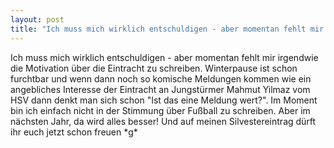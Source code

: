 ```yaml
---
layout: post
title: "Ich muss mich wirklich entschuldigen - aber momentan fehlt mir irgendwie die Motivation über die Eintracht zu schreiben."
---
```


Ich muss mich wirklich entschuldigen - aber momentan fehlt mir irgendwie die Motivation über die Eintracht zu schreiben. Winterpause ist schon furchtbar und wenn dann noch so komische Meldungen kommen wie ein angebliches Interesse der Eintracht an Jungstürmer Mahmut Yilmaz vom HSV dann denkt man sich schon "Ist das eine Meldung wert?". Im Moment bin ich einfach nicht in der Stimmung über Fußball zu schreiben. Aber im nächsten Jahr, da wird alles besser! Und auf meinen Silvestereintrag dürft ihr euch jetzt schon freuen \*g\*
